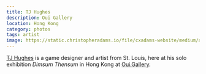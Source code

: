 ```yaml
---
title: TJ Hughes
description: Oui Gallery
location: Hong Kong
category: photos
tags: artist
image: https://static.christopheradams.io/file/cxadams-website/medium/albums/2019/20190711-1852_HongKong_OuiGallery/20190711-1852_HongKong_OuiGallery_L1004803-1.jpg
---
```


[TJ Hughes] is a game designer and artist from St. Louis, here at his
solo exhibition *Dimsum Thensum* in Hong Kong at [Oui.Gallery].

[Oui.Gallery]: https://oui.gallery
[TJ Hughes]: https://www.instagram.com/terrifyingjellyfish/
